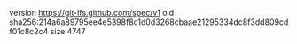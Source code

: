 version https://git-lfs.github.com/spec/v1
oid sha256:214a6a89795ee4e5398f8c1d0d3268cbaae21295334dc8f3dd809cdf01c8c2c4
size 4747
